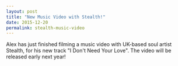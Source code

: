 ```yaml
---
layout: post
title: "New Music Video with Stealth!"
date: 2015-12-20
permalink: stealth-music-video
---
```


Alex has just finished filming a music video with UK-based soul artist Stealth, for his new track "I Don't Need Your Love". The video will be released early next year!